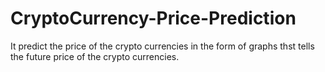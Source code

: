 # CryptoCurrency-Price-Prediction
It predict the price of the crypto currencies in the form of graphs thst tells the future price of the crypto currencies.
